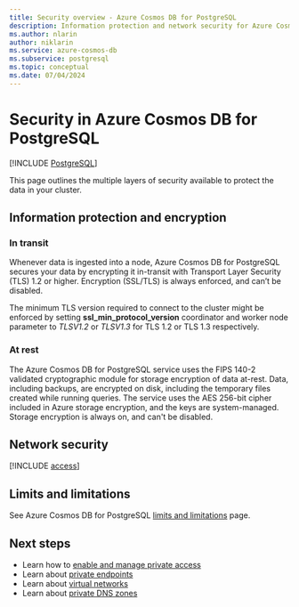 ```yaml
---
title: Security overview - Azure Cosmos DB for PostgreSQL
description: Information protection and network security for Azure Cosmos DB for PostgreSQL.
ms.author: nlarin
author: niklarin
ms.service: azure-cosmos-db
ms.subservice: postgresql
ms.topic: conceptual
ms.date: 07/04/2024
---
```


# Security in Azure Cosmos DB for PostgreSQL

[!INCLUDE [PostgreSQL](../includes/appliesto-postgresql.md)]

This page outlines the multiple layers of security available to protect the data in your cluster. 

## Information protection and encryption

### In transit

Whenever data is ingested into a node, Azure Cosmos DB for PostgreSQL secures your data by encrypting it in-transit with Transport Layer Security (TLS) 1.2 or higher. Encryption (SSL/TLS) is always enforced, and can’t be disabled.

The minimum TLS version required to connect to the cluster might be enforced by setting **ssl_min_protocol_version** coordinator and worker node parameter to *TLSV1.2* or *TLSV1.3* for TLS 1.2 or TLS 1.3 respectively.  

### At rest

The Azure Cosmos DB for PostgreSQL service uses the FIPS 140-2 validated cryptographic module for storage encryption of data at-rest. Data, including backups, are encrypted on disk, including the temporary files created while running queries.
The service uses the AES 256-bit cipher included in Azure storage encryption, and the keys are system-managed. Storage encryption is always on, and can't be disabled.

## Network security

[!INCLUDE [access](includes/access.md)]

## Limits and limitations

See Azure Cosmos DB for PostgreSQL [limits and limitations](reference-limits.md) page.

## Next steps

* Learn how to [enable and manage private access](howto-private-access.md)
* Learn about [private endpoints](../../private-link/private-endpoint-overview.md)
* Learn about [virtual networks](../../virtual-network/concepts-and-best-practices.md)
* Learn about [private DNS zones](../../dns/private-dns-overview.md)
